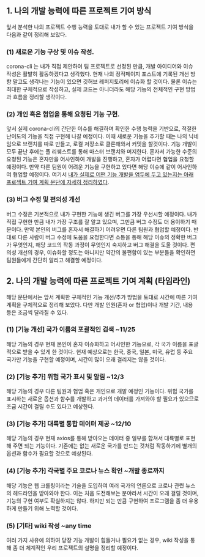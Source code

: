 ## 1. 나의 개발 능력에 따른 프로젝트 기여 방식

앞서 분석한 나의 프로젝트 수행 능력을 토대로 내가 할 수 있는 프로젝트 기여 방식을 다음과 같이 정리해 보았다.

### (1) 새로운 기능 구상 및 이슈 작성.

corona-cli 는 내가 직접 제안하여 팀 프로젝트로 선정된 만큼, 개발 아이디어와 이슈 작성은 활발히 활동하겠다고 생각했다.
현재 나의 정적페이지 포스트에 기록된 개선 방향 말고도 생각나는 기능이 있으면 깃허브 레퍼지토리에 이슈화 할 것이다.
물론 이슈는 최대한 구체적으로 작성하고, 실제 코드는 아니더라도 해당 기능의 전체적인 구현 방법과 흐름을 정리할 생각이다.

### (2) 개인 혹은 협업을 통해 요청된 기능 구현.

앞서 실제 corona-cli의 간단한 이슈를 해결하며 확인한 수행 능력을 기반으로, 적절한 난이도의 기능을 직접 구현해 나갈 예정이다.
이때 새로운 기능을 추가할 때는 나의 닉네임으로 브랜치를 따로 만들고, 로컬 저장소로 클론해와서 커밋을 할것이다. 기능 개발이
모두 끝난 후에는 풀 리퀘스트를 통해 마스터 브랜치와 머지한다. 혼자서 가능한 수준의 요청된 기능은 혼자만을 어사인하여 
개발을 진행하고, 혼자가 어렵다면 협업을 요청할 예정이다.
만약 다른 팀원이 어려운 기능을 구현하고 있다면 해당 이슈에 같이 어사인하여 협업할 예정이다.
여기서 <u>내가 실제로 어떤 기능 개발을 염두에 두고 있는지는 아래 프로젝트 기여 계획 문단에 자세히 정리하였다</u>.

### (3) 버그 수정 및 편의성 개선

버그 수정은 기본적으로 내가 구현한 기능에 생긴 버그를 가장 우선시할 예정이다. 내가 직접 구현한 만큼 내가 가장 구조를 잘 알고 있으며, 그만큼 버그 수정도 더 용이하기 때문이다. 만약 본인의 버그를 혼자서 해결하기 어려우면 다른 팀원과 협업할 예정이다.
반대로 다른 사람이 버그 수정에 도움을 요청한다면 소통을 통해 해당 이슈의 정확한 버그가 무엇인지, 해당 코드의 작동 과정이 무엇인지
숙지하고 버그 해결을 도울 것이다. 편의성 개선의 경우, 이슈화할 정도는 아니지만 약간의 불편함이 있는 부분들을 확인하면 
팀원들에게 간단히 알리고 해결할 예정이다.

## 2. 나의 개발 능력에 따른 프로젝트 기여 계획 (타임라인)

해당 문단에서는 앞서 계획한 구체적인 기능 개선/추가 방법을 토대로 시간에 따른 기여 계획을 구체적으로 정리해 보았다.
다만 개발 인원(혼자 or 협업)이나 개발 기간, 내용 등은 조금씩 달라질 수 있다.

### (1) [기능 개선] 국가 이름의 포괄적인 검색 ~11/25

해당 기능의 경우 현재 본인이 혼자 이슈화하고 어사인한 기능으로, 각 국가 이름을 포괄적으로 받을 수 있게 한 것이다.
현재 예상으로는 한국, 중국, 일본, 미국, 유럽 등 주요 국가만 기능을 구현할 예정이며, 시간이 많이 오래 걸리지는 않을 것이다.

### (2) [기능 추가] 위험 국가 표시 및 알림 ~12/3

해당 기능의 경우 다른 팀원과 협업 혹은 개인으로 개발 예정인 기능이다. 위험 국가를 표시하는 새로운 옵션과 함수를 개발하고
과거의 데이터를 가져와야 할 필요가 있으므로 조금 시간이 걸릴 수도 있다고 예상한다.

### (3) [기능 추가] 대륙별 통합 데이터 제공 ~12/10

해당 기능의 경우 현재 axios를 통해 받아오는 데이터 중 일부를 합쳐서 대륙별로 표현해 주면 되는 기능이다. 기존에는 없는 새로운
국가를 만드는 것처럼 작동하기에 별개의 옵션과 함수가 필요할 것으로 예상된다.

### (4) [기능 추가] 각국별 주요 코로나 뉴스 확인 ~개발 종료까지

해당 기능은 웹 크롤링이라는 기술을 도입하여 여러 국가의 언론으로 코로나 관련 뉴스의 헤드라인을 받아와야 한다.
이는 처음 도전해보는 분야라서 시간이 오래 걸릴 것이며, 기능의 구현 여부도 확실하지는 않다. 하지만 되는 만큼
구현하여 프로그램을 좀 더 유용하게 만들기 위해 노력할 것이다.

### (5) [기타] wiki 작성 ~any time

여러 가지 사유에 의하여 당장 기능 개발이 힘들거나 필요가 없는 경우, wiki 작성을 통해 좀 더 체계적인
우리 프로젝트의 설명을 정리할 예정이다.
